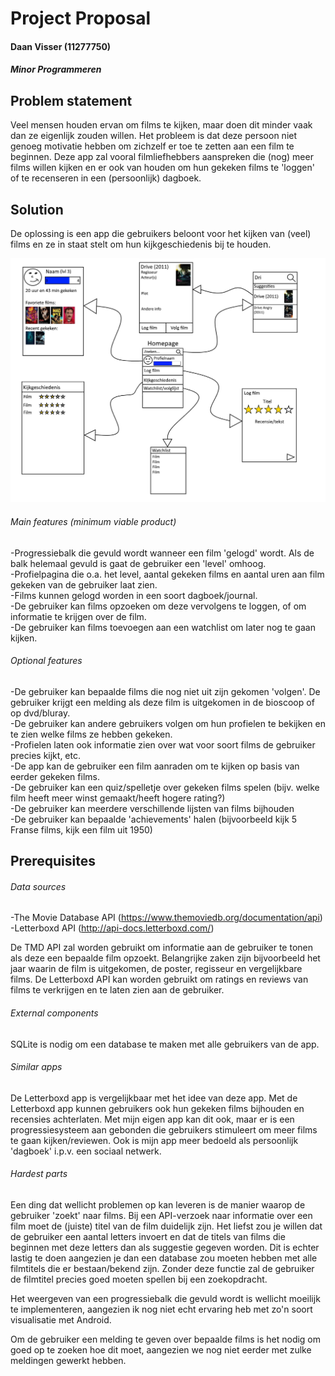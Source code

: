 # Project Proposal
#### Daan Visser (11277750)
##### Minor Programmeren

## Problem statement

Veel mensen houden ervan om films te kijken, maar doen dit minder vaak dan ze eigenlijk zouden willen. Het probleem is
dat deze persoon niet genoeg motivatie hebben om zichzelf er toe te zetten aan een film te beginnen. Deze app zal vooral
filmliefhebbers aanspreken die (nog) meer films willen kijken en er ook van houden om hun gekeken films te 'loggen' of te
recenseren in een (persoonlijk) dagboek.

## Solution

De oplossing is een app die gebruikers beloont voor het kijken van (veel) films en ze in staat stelt om hun kijkgeschiedenis
bij te houden.

<img src="/doc/visual sketch.jpg" width="900">

###### Main features (minimum viable product)

-Progressiebalk die gevuld wordt wanneer een film 'gelogd' wordt. Als de balk helemaal gevuld is gaat de gebruiker een
'level' omhoog.  
-Profielpagina die o.a. het level, aantal gekeken films en aantal uren aan film gekeken van de gebruiker laat zien.  
-Films kunnen gelogd worden in een soort dagboek/journal.  
-De gebruiker kan films opzoeken om deze vervolgens te loggen, of om informatie te krijgen over de film.  
-De gebruiker kan films toevoegen aan een watchlist om later nog te gaan kijken.

###### Optional features
-De gebruiker kan bepaalde films die nog niet uit zijn gekomen 'volgen'. De gebruiker krijgt een melding als deze film is 
uitgekomen in de bioscoop of op dvd/bluray.  
-De gebruiker kan andere gebruikers volgen om hun profielen te bekijken en te zien welke films ze hebben gekeken.  
-Profielen laten ook informatie zien over wat voor soort films de gebruiker precies kijkt, etc.  
-De app kan de gebruiker een film aanraden om te kijken op basis van eerder gekeken films.  
-De gebruiker kan een quiz/spelletje over gekeken films spelen (bijv. welke film heeft meer winst gemaakt/heeft hogere rating?)   
-De gebruiker kan meerdere verschillende lijsten van films bijhouden  
-De gebruiker kan bepaalde 'achievements' halen (bijvoorbeeld kijk 5 Franse films, kijk een film uit 1950)

## Prerequisites

###### Data sources

-The Movie Database API (https://www.themoviedb.org/documentation/api)
-Letterboxd API (http://api-docs.letterboxd.com/)

De TMD API zal worden gebruikt om informatie aan de gebruiker te tonen als deze een bepaalde film opzoekt. Belangrijke
zaken zijn bijvoorbeeld het jaar waarin de film is uitgekomen, de poster, regisseur en vergelijkbare films. De Letterboxd API kan worden gebruikt om ratings en reviews van films te verkrijgen en te laten zien aan de gebruiker.

###### External components

SQLite is nodig om een database te maken met alle gebruikers van de app.

###### Similar apps

De Letterboxd app is vergelijkbaar met het idee van deze app. Met de Letterboxd app kunnen gebruikers ook hun gekeken films
bijhouden en recensies achterlaten. Met mijn eigen app kan dit ook, maar er is een progressiesysteem aan gebonden die gebruikers
stimuleert om meer films te gaan kijken/reviewen. Ook is mijn app meer bedoeld als persoonlijk 'dagboek' i.p.v. een sociaal
netwerk.

###### Hardest parts

Een ding dat wellicht problemen op kan leveren is de manier waarop de gebruiker 'zoekt' naar films. Bij een API-verzoek 
naar informatie over een film moet de (juiste) titel van de film duidelijk zijn. Het liefst zou je willen dat de gebruiker
een aantal letters invoert en dat de titels van films die beginnen met deze letters dan als suggestie gegeven worden. Dit is
echter lastig te doen aangezien je dan een database zou moeten hebben met alle filmtitels die er bestaan/bekend zijn. Zonder deze functie zal de gebruiker de filmtitel precies goed moeten spellen bij een zoekopdracht.  
  
  Het weergeven van een progressiebalk die gevuld wordt is wellicht moeilijk te implementeren, aangezien ik nog niet echt ervaring heb met zo'n soort visualisatie met Android.
  
  Om de gebruiker een melding te geven over bepaalde films is het nodig om goed op te zoeken hoe dit moet, aangezien we nog niet
  eerder met zulke meldingen gewerkt hebben.

